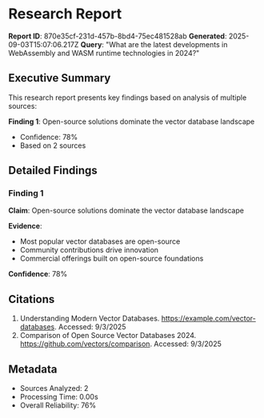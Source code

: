 # Research Report

**Report ID**: 870e35cf-231d-457b-8bd4-75ec481528ab
**Generated**: 2025-09-03T15:07:06.217Z
**Query**: "What are the latest developments in WebAssembly and WASM runtime technologies in 2024?"

## Executive Summary

This research report presents key findings based on analysis of multiple sources:

**Finding 1**: Open-source solutions dominate the vector database landscape
- Confidence: 78%
- Based on 2 sources



## Detailed Findings

### Finding 1

**Claim**: Open-source solutions dominate the vector database landscape

**Evidence**:
- Most popular vector databases are open-source
- Community contributions drive innovation
- Commercial offerings built on open-source foundations

**Confidence**: 78%

## Citations

1. Understanding Modern Vector Databases. https://example.com/vector-databases. Accessed: 9/3/2025
2. Comparison of Open Source Vector Databases 2024. https://github.com/vectors/comparison. Accessed: 9/3/2025

## Metadata

- Sources Analyzed: 2
- Processing Time: 0.00s
- Overall Reliability: 76%
